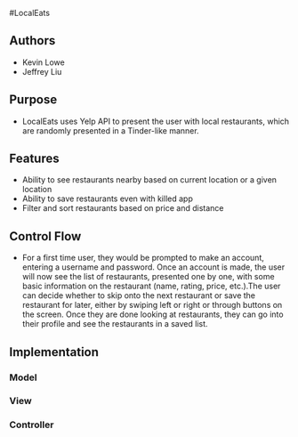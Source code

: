#LocalEats
## Authors
* Kevin Lowe
* Jeffrey Liu
## Purpose
* LocalEats uses Yelp API to present the user with local restaurants,
which are randomly presented in a Tinder-like manner.
## Features
* Ability to see restaurants nearby based on current location or a
given location
* Ability to save restaurants even with killed app
* Filter and sort restaurants based on price and distance
## Control Flow
* For a first time user, they would be prompted to make an account,
entering a username and password. Once an account is made, the user will now
see the list of restaurants, presented one by one, with some basic
information on the restaurant (name, rating, price, etc.).The user
can decide whether to skip onto the next restaurant or save the restaurant
for later, either by swiping left or right or through buttons on the
screen. Once they are done looking at restaurants, they can go into their
profile and see the restaurants in a saved list.
## Implementation
### Model
### View
### Controller

